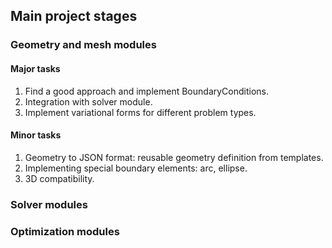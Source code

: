 ## Main project stages

### Geometry and mesh modules

#### Major tasks

1. Find a good approach and implement BoundaryConditions.
2. Integration with solver module.
3. Implement variational forms for different problem types.

#### Minor tasks

1. Geometry to JSON format: reusable geometry definition from templates.
2. Implementing special boundary elements: arc, ellipse.
3. 3D compatibility.

### Solver modules

### Optimization modules